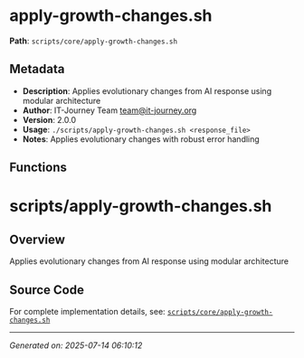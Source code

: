 # apply-growth-changes.sh

**Path**: `scripts/core/apply-growth-changes.sh`

## Metadata

- **Description**: Applies evolutionary changes from AI response using modular architecture
- **Author**: IT-Journey Team <team@it-journey.org>
- **Version**: 2.0.0
- **Usage**: `./scripts/apply-growth-changes.sh <response_file>`
- **Notes**: Applies evolutionary changes with robust error handling

## Functions

# scripts/apply-growth-changes.sh

## Overview

Applies evolutionary changes from AI response using modular architecture


## Source Code

For complete implementation details, see: [`scripts/core/apply-growth-changes.sh`](../../scripts/core/apply-growth-changes.sh)

---
*Generated on: 2025-07-14 06:10:12*
